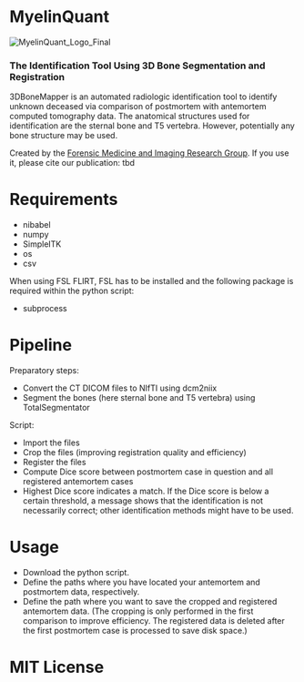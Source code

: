 # MyelinQuant
![MyelinQuant_Logo_Final](https://github.com/user-attachments/assets/54b4c26e-0d1a-4334-9804-a07f5bea3bc8)
<img src="[URL](https://github.com/user-attachments/assets/54b4c26e-0d1a-4334-9804-a07f5bea3bc8)" width="12" height="12">



### The Identification Tool Using 3D Bone Segmentation and Registration

3DBoneMapper is an automated radiologic identification tool to identify unknown deceased via comparison of postmortem with antemortem computed tomography data. 
The anatomical structures used for identification are the sternal bone and T5 vertebra. However, potentially any bone structure may be used.

Created by the [Forensic Medicine and Imaging Research Group](https://dbe.unibas.ch/en/research/imaging-modelling-diagnosis/forensic-medicine-imaging-research-group/).
If you use it, please cite our publication: 
tbd

# Requirements
+ nibabel
+ numpy
+ SimpleITK
+ os
+ csv

When using FSL FLIRT, FSL has to be installed and the following package is required within the python script:
+ subprocess


# Pipeline
Preparatory steps:
+ Convert the CT DICOM files to NIfTI using dcm2niix
+ Segment the bones (here sternal bone and T5 vertebra) using TotalSegmentator

Script:
+ Import the files
+ Crop the files (improving registration quality and efficiency)
+ Register the files
+ Compute Dice score between postmortem case in question and all registered antemortem cases
+ Highest Dice score indicates a match. If the Dice score is below a certain threshold, a message shows that the identification is not necessarily correct; other identification methods might have to be used.
  

# Usage
+ Download the python script.
+ Define the paths where you have located your antemortem and postmortem data, respectively. 
+ Define the path where you want to save the cropped and registered antemortem data. (The cropping is only performed in the first comparison to improve efficiency. The registered data is deleted after the first postmortem case is processed to save disk space.)

# MIT License
